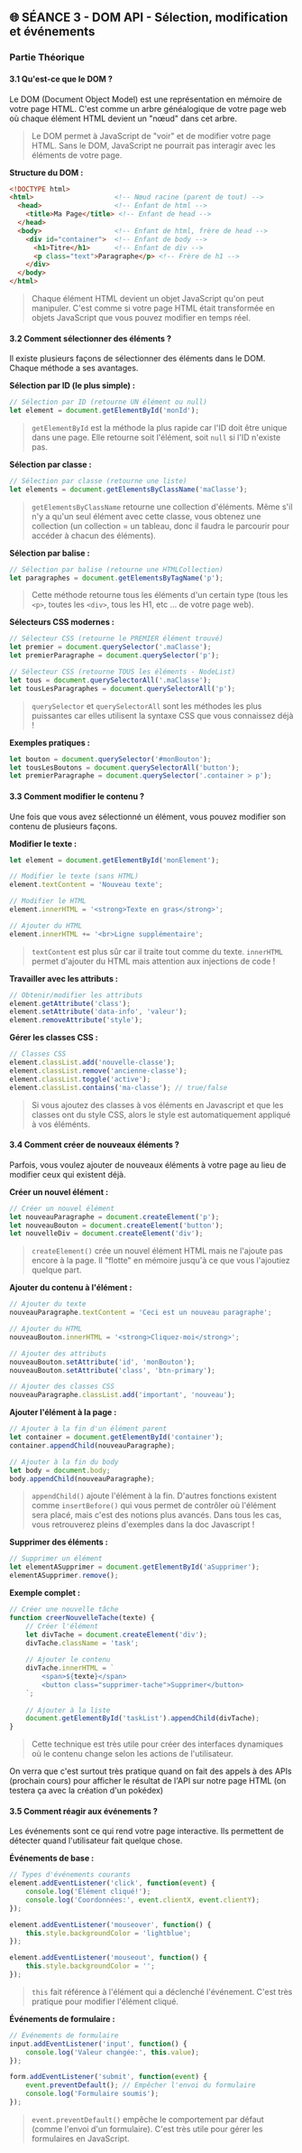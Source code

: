 ## 🌐 **SÉANCE 3 - DOM API - Sélection, modification et événements**

### **Partie Théorique**

#### **3.1 Qu'est-ce que le DOM ?**

Le DOM (Document Object Model) est une représentation en mémoire de votre page HTML. C'est comme un arbre généalogique de votre page web où chaque élément HTML devient un "nœud" dans cet arbre.

> Le DOM permet à JavaScript de "voir" et de modifier votre page HTML. Sans le DOM, JavaScript ne pourrait pas interagir avec les éléments de votre page.

**Structure du DOM :**
```html
<!DOCTYPE html>
<html>                    <!-- Nœud racine (parent de tout) -->
  <head>                  <!-- Enfant de html -->
    <title>Ma Page</title> <!-- Enfant de head -->
  </head>
  <body>                  <!-- Enfant de html, frère de head -->
    <div id="container">  <!-- Enfant de body -->
      <h1>Titre</h1>      <!-- Enfant de div -->
      <p class="text">Paragraphe</p> <!-- Frère de h1 -->
    </div>
  </body>
</html>
```

> Chaque élément HTML devient un objet JavaScript qu'on peut manipuler. C'est comme si votre page HTML était transformée en objets JavaScript que vous pouvez modifier en temps réel.

#### **3.2 Comment sélectionner des éléments ?**

Il existe plusieurs façons de sélectionner des éléments dans le DOM. Chaque méthode a ses avantages.

**Sélection par ID (le plus simple) :**
```javascript
// Sélection par ID (retourne UN élément ou null)
let element = document.getElementById('monId');
```

> `getElementById` est la méthode la plus rapide car l'ID doit être unique dans une page. Elle retourne soit l'élément, soit `null` si l'ID n'existe pas.

**Sélection par classe :**
```javascript
// Sélection par classe (retourne une liste)
let elements = document.getElementsByClassName('maClasse');
```

> `getElementsByClassName` retourne une collection d'éléments. Même s'il n'y a qu'un seul élément avec cette classe, vous obtenez une collection (un collection = un tableau, donc il faudra le parcourir pour accéder à chacun des éléments).

**Sélection par balise :**
```javascript
// Sélection par balise (retourne une HTMLCollection)
let paragraphes = document.getElementsByTagName('p');
```

> Cette méthode retourne tous les éléments d'un certain type (tous les `<p>`, toutes les `<div>`, tous les H1, etc ... de votre page web).

**Sélecteurs CSS modernes :**
```javascript
// Sélecteur CSS (retourne le PREMIER élément trouvé)
let premier = document.querySelector('.maClasse');
let premierParagraphe = document.querySelector('p');

// Sélecteur CSS (retourne TOUS les éléments - NodeList)
let tous = document.querySelectorAll('.maClasse');
let tousLesParagraphes = document.querySelectorAll('p');
```

> `querySelector` et `querySelectorAll` sont les méthodes les plus puissantes car elles utilisent la syntaxe CSS que vous connaissez déjà !

**Exemples pratiques :**
```javascript
let bouton = document.querySelector('#monBouton');
let tousLesBoutons = document.querySelectorAll('button');
let premierParagraphe = document.querySelector('.container > p');
```

#### **3.3 Comment modifier le contenu ?**

Une fois que vous avez sélectionné un élément, vous pouvez modifier son contenu de plusieurs façons.

**Modifier le texte :**
```javascript
let element = document.getElementById('monElement');

// Modifier le texte (sans HTML)
element.textContent = 'Nouveau texte';

// Modifier le HTML
element.innerHTML = '<strong>Texte en gras</strong>';

// Ajouter du HTML
element.innerHTML += '<br>Ligne supplémentaire';
```

> `textContent` est plus sûr car il traite tout comme du texte. `innerHTML` permet d'ajouter du HTML mais attention aux injections de code !

**Travailler avec les attributs :**
```javascript
// Obtenir/modifier les attributs
element.getAttribute('class');
element.setAttribute('data-info', 'valeur');
element.removeAttribute('style');
```

**Gérer les classes CSS :**
```javascript
// Classes CSS
element.classList.add('nouvelle-classe');
element.classList.remove('ancienne-classe');
element.classList.toggle('active');
element.classList.contains('ma-classe'); // true/false
```

> Si vous ajoutez des classes à vos éléments en Javascript et que les classes ont du style CSS, alors le style est automatiquement appliqué à vos éléménts.

#### **3.4 Comment créer de nouveaux éléments ?**

Parfois, vous voulez ajouter de nouveaux éléments à votre page au lieu de modifier ceux qui existent déjà.

**Créer un nouvel élément :**
```javascript
// Créer un nouvel élément
let nouveauParagraphe = document.createElement('p');
let nouveauBouton = document.createElement('button');
let nouvelleDiv = document.createElement('div');
```

> `createElement()` crée un nouvel élément HTML mais ne l'ajoute pas encore à la page. Il "flotte" en mémoire jusqu'à ce que vous l'ajoutiez quelque part.

**Ajouter du contenu à l'élément :**
```javascript
// Ajouter du texte
nouveauParagraphe.textContent = 'Ceci est un nouveau paragraphe';

// Ajouter du HTML
nouveauBouton.innerHTML = '<strong>Cliquez-moi</strong>';

// Ajouter des attributs
nouveauBouton.setAttribute('id', 'monBouton');
nouveauBouton.setAttribute('class', 'btn-primary');

// Ajouter des classes CSS
nouveauParagraphe.classList.add('important', 'nouveau');
```

**Ajouter l'élément à la page :**
```javascript
// Ajouter à la fin d'un élément parent
let container = document.getElementById('container');
container.appendChild(nouveauParagraphe);

// Ajouter à la fin du body
let body = document.body;
body.appendChild(nouveauParagraphe);

```

> `appendChild()` ajoute l'élément à la fin. D'autres fonctions existent comme `insertBefore()` qui vous permet de contrôler où l'élément sera placé, mais c'est des notions plus avancés. Dans tous les cas, vous retrouverez pleins d'exemples dans la doc Javascript !

**Supprimer des éléments :**
```javascript
// Supprimer un élément
let elementASupprimer = document.getElementById('aSupprimer');
elementASupprimer.remove();
```

**Exemple complet :**
```javascript
// Créer une nouvelle tâche
function creerNouvelleTache(texte) {
    // Créer l'élément
    let divTache = document.createElement('div');
    divTache.className = 'task';
    
    // Ajouter le contenu
    divTache.innerHTML = `
        <span>${texte}</span>
        <button class="supprimer-tache">Supprimer</button>
    `;
    
    // Ajouter à la liste
    document.getElementById('taskList').appendChild(divTache);
}
```

> Cette technique est très utile pour créer des interfaces dynamiques où le contenu change selon les actions de l'utilisateur.

On verra que c'est surtout très pratique quand on fait des appels à des APIs (prochain cours) pour afficher le résultat de l'API sur notre page HTML (on testera ça avec la création d'un pokédex)

#### **3.5 Comment réagir aux événements ?**

Les événements sont ce qui rend votre page interactive. Ils permettent de détecter quand l'utilisateur fait quelque chose.

**Événements de base :**
```javascript
// Types d'événements courants
element.addEventListener('click', function(event) {
    console.log('Élément cliqué!');
    console.log('Coordonnées:', event.clientX, event.clientY);
});

element.addEventListener('mouseover', function() {
    this.style.backgroundColor = 'lightblue';
});

element.addEventListener('mouseout', function() {
    this.style.backgroundColor = '';
});
```

> `this` fait référence à l'élément qui a déclenché l'événement. C'est très pratique pour modifier l'élément cliqué.

**Événements de formulaire :**
```javascript
// Événements de formulaire
input.addEventListener('input', function() {
    console.log('Valeur changée:', this.value);
});

form.addEventListener('submit', function(event) {
    event.preventDefault(); // Empêcher l'envoi du formulaire
    console.log('Formulaire soumis');
});
```

> `event.preventDefault()` empêche le comportement par défaut (comme l'envoi d'un formulaire). C'est très utile pour gérer les formulaires en JavaScript.
